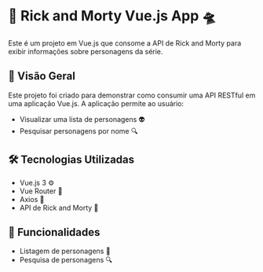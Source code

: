 # 🚀 Rick and Morty Vue.js App 🛸

Este é um projeto em Vue.js que consome a API de Rick and Morty para exibir informações sobre personagens da série.

## 📝 Visão Geral

Este projeto foi criado para demonstrar como consumir uma API RESTful em uma aplicação Vue.js. A aplicação permite ao usuário:
- Visualizar uma lista de personagens 👽
- Pesquisar personagens por nome 🔍

## 🛠️ Tecnologias Utilizadas

- Vue.js 3 ⚙️
- Vue Router 🧭
- Axios 📡
- API de Rick and Morty 🌌

## 🌟 Funcionalidades

- Listagem de personagens 📝
- Pesquisa de personagens 🔍
